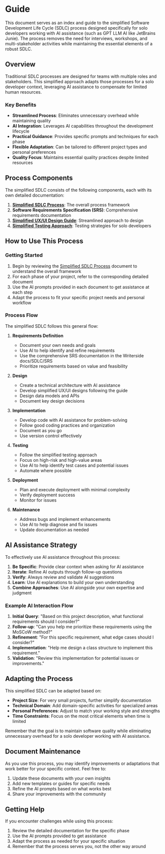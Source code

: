 # Guide

This document serves as an index and guide to the simplified Software Development Life Cycle (SDLC) process designed specifically for solo developers working with AI assistance (such as GPT LLM AI like JetBrains Junie). The process removes the need for interviews, workshops, and multi-stakeholder activities while maintaining the essential elements of a robust SDLC.

## Overview

Traditional SDLC processes are designed for teams with multiple roles and stakeholders. This simplified approach adapts those processes for a solo developer context, leveraging AI assistance to compensate for limited human resources.

### Key Benefits

- **Streamlined Process**: Eliminates unnecessary overhead while maintaining quality
- **AI Integration**: Leverages AI capabilities throughout the development lifecycle
- **Practical Guidance**: Provides specific prompts and techniques for each phase
- **Flexible Adaptation**: Can be tailored to different project types and personal preferences
- **Quality Focus**: Maintains essential quality practices despite limited resources

## Process Components

The simplified SDLC consists of the following components, each with its own detailed documentation:

1. **[Simplified SDLC Process](Simplified-SDLC-Process.md)**: The overall process framework
2. **Software Requirements Specification (SRS)**: Comprehensive requirements documentation
3. **[Simplified UX/UI Design Guide](Simplified-UX-UI-Design-Guide.md)**: Streamlined approach to design
4. **[Simplified Testing Approach](Simplified-Testing-Approach.md)**: Testing strategies for solo developers

## How to Use This Process

### Getting Started

1. Begin by reviewing the [Simplified SDLC Process](Simplified-SDLC-Process.md) document to understand the overall framework
2. For each phase of your project, refer to the corresponding detailed document
3. Use the AI prompts provided in each document to get assistance at each step
4. Adapt the process to fit your specific project needs and personal workflow

### Process Flow

The simplified SDLC follows this general flow:

1. **Requirements Definition**
   - Document your own needs and goals
   - Use AI to help identify and refine requirements
   - Use the comprehensive SRS documentation in the Writerside docs/SDLC/SRS
   - Prioritize requirements based on value and feasibility

2. **Design**
   - Create a technical architecture with AI assistance
   - Develop simplified UX/UI designs following the guide
   - Design data models and APIs
   - Document key design decisions

3. **Implementation**
   - Develop code with AI assistance for problem-solving
   - Follow good coding practices and organization
   - Document as you go
   - Use version control effectively

4. **Testing**
   - Follow the simplified testing approach
   - Focus on high-risk and high-value areas
   - Use AI to help identify test cases and potential issues
   - Automate where possible

5. **Deployment**
   - Plan and execute deployment with minimal complexity
   - Verify deployment success
   - Monitor for issues

6. **Maintenance**
   - Address bugs and implement enhancements
   - Use AI to help diagnose and fix issues
   - Update documentation as needed

## AI Assistance Strategy

To effectively use AI assistance throughout this process:

1. **Be Specific**: Provide clear context when asking for AI assistance
2. **Iterate**: Refine AI outputs through follow-up questions
3. **Verify**: Always review and validate AI suggestions
4. **Learn**: Use AI explanations to build your own understanding
5. **Combine Approaches**: Use AI alongside your own expertise and judgment

### Example AI Interaction Flow

1. **Initial Query**: "Based on this project description, what functional requirements should I consider?"
2. **Follow-up**: "Can you help me prioritize these requirements using the MoSCoW method?"
3. **Refinement**: "For this specific requirement, what edge cases should I consider?"
4. **Implementation**: "Help me design a class structure to implement this requirement."
5. **Validation**: "Review this implementation for potential issues or improvements."

## Adapting the Process

This simplified SDLC can be adapted based on:

- **Project Size**: For very small projects, further simplify documentation
- **Technical Domain**: Add domain-specific activities for specialized areas
- **Personal Preferences**: Adjust to match your working style and strengths
- **Time Constraints**: Focus on the most critical elements when time is limited

Remember that the goal is to maintain software quality while eliminating unnecessary overhead for a solo developer working with AI assistance.

## Document Maintenance

As you use this process, you may identify improvements or adaptations that work better for your specific context. Feel free to:

1. Update these documents with your own insights
2. Add new templates or guides for specific needs
3. Refine the AI prompts based on what works best
4. Share your improvements with the community

## Getting Help

If you encounter challenges while using this process:

1. Review the detailed documentation for the specific phase
2. Use the AI prompts provided to get assistance
3. Adapt the process as needed for your specific situation
4. Remember that the process serves you, not the other way around
